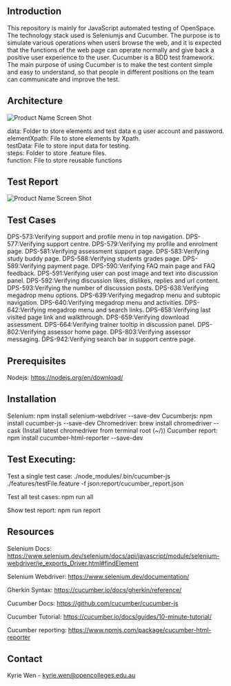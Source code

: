 ## Introduction

This repository is mainly for JavaScript automated testing of OpenSpace. The technology stack used is Seleniumjs and Cucumber. The purpose is to simulate various operations when users browse the web, and it is expected that the functions of the web page can operate normally and give back a positive user experience to the user. Cucumber is a BDD test framework. The main purpose of using Cucumber is to make the test content simple and easy to understand, so that people in different positions on the team can communicate and improve the test.

## Architecture

![Product Name Screen Shot](assets/architecture.png)

data: Folder to store elements and test data e.g user account and password.  
elementXpath: File to store elements by Xpath.  
testData: File to store input data for testing.  
steps: Folder to store .feature files.  
function: File to store reusable functions

## Test Report

![Product Name Screen Shot](assets/report.png)

## Test Cases

DPS-573:Verifying support and profile menu in top navigation.
DPS-577:Verifying support centre.
DPS-579:Verifying my profile and enrolment page.
DPS-581:Verifying assessment support page.
DPS-583:Verifying study buddy page.
DPS-588:Verifying students grades page.
DPS-589:Verifying payment page.
DPS-590:Verifying FAQ main page and FAQ feedback.
DPS-591:Verifying user can post image and text into discussion panel.
DPS-592:Verifying discussion likes, dislikes, replies and url content.
DPS-593:Verifying the number of discussion posts.
DPS-638:Verifying megadrop menu options.
DPS-639:Verifying megadrop menu and subtopic navigation.
DPS-640:Verifying megadrop menu and activities.
DPS-642:Verifying megadrop menu and search links.
DPS-658:Verifying last visited page link and walkthrough.
DPS-659:Verifying download assessment.
DPS-664:Verifying trainer tooltip in discussion panel.
DPS-802:Verifying assessor home page.
DPS-803:Verifying assessor messaging.
DPS-942:Verifying search bar in support centre page.

## Prerequisites

Nodejs: https://nodejs.org/en/download/

## Installation

Selenium: npm install selenium-webdriver --save-dev
Cucumberjs: npm install cucumber-js --save-dev
Chromedriver: brew install chromedriver --cask
(Install latest chromedriver from terminal root (~/))
Cucumber report: npm install cucumber-html-reporter --save-dev

## Test Executing:

Test a single test case: ./node_modules/.bin/cucumber-js ./features/testFile.feature -f json:report/cucumber_report.json

Test all test cases: npm run all

Show test report: npm run report

## Resources

Selenium Docs:
https://www.selenium.dev/selenium/docs/api/javascript/module/selenium-webdriver/ie_exports_Driver.html#findElement

Selenium Webdriver:
https://www.selenium.dev/documentation/

Gherkin Syntax:
https://cucumber.io/docs/gherkin/reference/

Cucumber Docs:
https://github.com/cucumber/cucumber-js

Cucumber Tutorial:
https://cucumber.io/docs/guides/10-minute-tutorial/

Cucumber reporting:
https://www.npmjs.com/package/cucumber-html-reporter

## Contact

Kyrie Wen - kyrie.wen@opencolleges.edu.au

